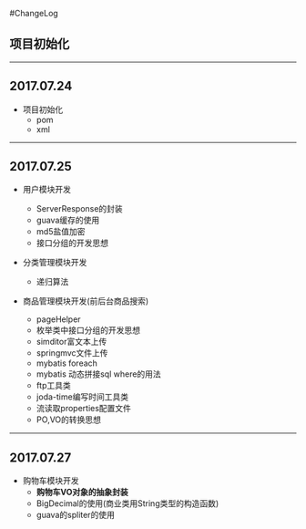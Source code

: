 #ChangeLog

## 项目初始化

-------------------
## 2017.07.24
*   项目初始化
    *   pom
    *   xml

-------------------
##  2017.07.25
*   用户模块开发
    *   ServerResponse的封装
    *   guava缓存的使用
    *   md5盐值加密
    *   接口分组的开发思想

*   分类管理模块开发
    *   递归算法

*   商品管理模块开发(前后台商品搜索)
    *   pageHelper
    *   枚举类中接口分组的开发思想
    *   simditor富文本上传
    *   springmvc文件上传
    *   mybatis foreach
    *   mybatis 动态拼接sql where的用法
    *   ftp工具类
    *   joda-time编写时间工具类
    *   流读取properties配置文件
    *   PO,VO的转换思想

--------------------
##  2017.07.27
*   购物车模块开发
    *   **购物车VO对象的抽象封装**
    *   BigDecimal的使用(商业类用String类型的构造函数)
    *   guava的spliter的使用
    